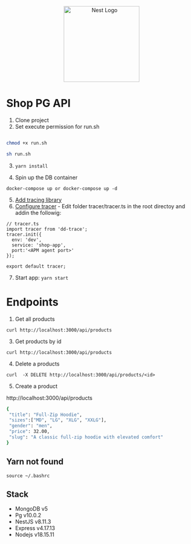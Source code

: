 <p align="center">
  <a href="http://nestjs.com/" target="blank"><img src="https://nestjs.com/img/logo-small.svg" width="200" alt="Nest Logo" /></a>
</p>

# Shop PG API

1. Clone project
2. Set execute permission for run.sh

```bash

chmod +x run.sh

sh run.sh

```

3. `yarn install`

4. Spin up the DB container

```
docker-compose up or docker-compose up -d
```

5. [Add tracing library](https://docs.datadoghq.com/tracing/trace_collection/automatic_instrumentation/dd_libraries/nodejs/)
6. [Configure tracer](https://docs.datadoghq.com/tracing/trace_collection/library_config/nodejs/#instrumentation) - Edit folder tracer/tracer.ts in the root directoy and addin the followig:

```
// tracer.ts
import tracer from 'dd-trace';
tracer.init({
  env: 'dev',
  service: 'shop-app',
  port:'<APM agent port>'
});

export default tracer;
```

7. Start app: `yarn start`

# Endpoints

1. Get all products

```
curl http://localhost:3000/api/products
```

3. Get products by id

```
curl http://localhost:3000/api/products
```

4. Delete a products

```
curl  -X DELETE http://localhost:3000/api/products/<id>
```

5. Create a product

http://localhost:3000/api/products

```bash
{
 "title": "Full-Zip Hoodie",
 "sizes":["MD", "LG", "XLG", "XXLG"],
 "gender": "men",
 "price": 32.00,
 "slug": "A classic full-zip hoodie with elevated comfort"
}

```

## Yarn not found

```
source ~/.bashrc

```

## Stack

- MongoDB v5
- Pg v10.0.2
- NestJS v8.11.3
- Express v4.17.13
- Nodejs v18.15.11
